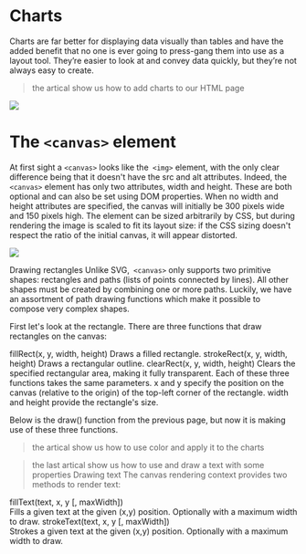 # Charts 

Charts are far better for displaying data visually than tables and have the added benefit that no one is ever going to press-gang them into use as a layout tool. They’re easier to look at and convey data quickly, but they’re not always easy to create.

> the artical show us how to add charts to our HTML page

![](https://img.pngio.com/chart-png-free-chartpng-transparent-images-9524-pngio-charts-png-512_512.png)
# The ```<canvas>``` element

At first sight a ```<canvas>``` looks like the``` <img>``` element, with the only clear difference being that it doesn't have the src and alt attributes. Indeed, the ```<canvas>``` element has only two attributes, width and height. These are both optional and can also be set using DOM properties. When no width and height attributes are specified, the canvas will initially be 300 pixels wide and 150 pixels high. The element can be sized arbitrarily by CSS, but during rendering the image is scaled to fit its layout size: if the CSS sizing doesn't respect the ratio of the initial canvas, it will appear distorted.

![](https://static-resources.imageservice.cloud/7025740/charts-and-diagrams-to-share-the-big-picture-atlassian-marketplace.png)

Drawing rectangles
Unlike SVG,``` <canvas>``` only supports two primitive shapes: rectangles and paths (lists of points connected by lines). All other shapes must be created by combining one or more paths. Luckily, we have an assortment of path drawing functions which make it possible to compose very complex shapes.

First let's look at the rectangle. There are three functions that draw rectangles on the canvas:

fillRect(x, y, width, height)
Draws a filled rectangle.
strokeRect(x, y, width, height)
Draws a rectangular outline.
clearRect(x, y, width, height)
Clears the specified rectangular area, making it fully transparent.
Each of these three functions takes the same parameters. x and y specify the position on the canvas (relative to the origin) of the top-left corner of the rectangle. width and height provide the rectangle's size.

Below is the draw() function from the previous page, but now it is making use of these three functions.

> the artical show us how to use color and apply it to the charts

> the last artical show us how to use and draw a text with some properties 
Drawing text
The canvas rendering context provides two methods to render text:

fillText(text, x, y [, maxWidth])    
Fills a given text at the given (x,y) position. Optionally with a maximum width to draw.
strokeText(text, x, y [, maxWidth])  
Strokes a given text at the given (x,y) position. Optionally with a maximum width to draw.